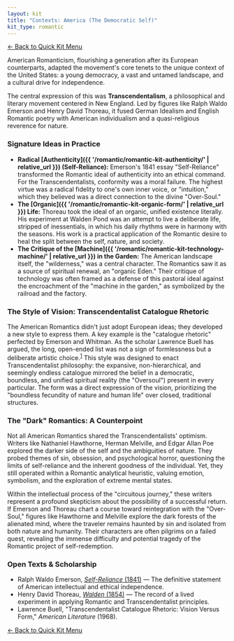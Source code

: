 ```yaml
---
layout: kit
title: "Contexts: America (The Democratic Self)"
kit_type: romantic
---
```

<div class="top-links">

<a href="{{ '/romantic/romantic-quick-kit/' | relative_url }}" class="quickkit-pill">← Back to Quick
Kit Menu</a>

</div>


American Romanticism, flourishing a generation after its European
counterparts, adapted the movement's core tenets to the unique context
of the United States: a young democracy, a vast and untamed landscape,
and a cultural drive for independence.

The central expression of this was **Transcendentalism**, a
philosophical and literary movement centered in New England. Led by
figures like Ralph Waldo Emerson and Henry David Thoreau, it fused
German Idealism and English Romantic poetry with American individualism
and a quasi-religious reverence for nature.

### Signature Ideas in Practice

- **Radical [Authenticity]({{ '/romantic/romantic-kit-authenticity/' | relative_url }})
  (Self-Reliance):** Emerson's 1841 essay "Self-Reliance" transformed
  the Romantic ideal of authenticity into an ethical command. For the
  Transcendentalists, conformity was a moral failure. The highest virtue
  was a radical fidelity to one's own inner voice, or "intuition," which
  they believed was a direct connection to the divine "Over-Soul."
- **The [Organic]({{ '/romantic/romantic-kit-organic-form/' | relative_url }}) Life:** Thoreau took
  the ideal of an organic, unified existence literally. His experiment
  at Walden Pond was an attempt to live a deliberate life, stripped of
  inessentials, in which his daily rhythms were in harmony with the
  seasons. His work is a practical application of the Romantic desire to
  heal the split between the self, nature, and society.
- **The Critique of the [Machine]({{ '/romantic/romantic-kit-technology-machine/' | relative_url }})
  in the Garden:** The American landscape itself, the "wilderness," was
  a central character. The Romantics saw it as a source of spiritual
  renewal, an "organic Eden." Their critique of technology was often
  framed as a defense of this pastoral ideal against the encroachment of
  the "machine in the garden," as symbolized by the railroad and the
  factory.

### The Style of Vision: Transcendentalist Catalogue Rhetoric

The American Romantics didn't just adopt European ideas; they developed
a new style to express them. A key example is the "catalogue rhetoric"
perfected by Emerson and Whitman. As the scholar Lawrence Buell has
argued, the long, open-ended list was not a sign of formlessness but a
deliberate artistic choice.<sup>[1](#ref1)</sup> This style was designed
to enact Transcendentalist philosophy: the expansive, non-hierarchical,
and seemingly endless catalogue mirrored the belief in a democratic,
boundless, and unified spiritual reality (the "Oversoul") present in
every particular. The form was a direct expression of the vision,
prioritizing the "boundless fecundity of nature and human life" over
closed, traditional structures.

### The "Dark" Romantics: A Counterpoint

Not all American Romantics shared the Transcendentalists' optimism.
Writers like Nathaniel Hawthorne, Herman Melville, and Edgar Allan Poe
explored the darker side of the self and the ambiguities of nature. They
probed themes of sin, obsession, and psychological horror, questioning
the limits of self-reliance and the inherent goodness of the individual.
Yet, they still operated within a Romantic analytical heuristic, valuing
emotion, symbolism, and the exploration of extreme mental states.

Within the intellectual process of the "circuitous journey," these
writers represent a profound skepticism about the possibility of a
successful return. If Emerson and Thoreau chart a course toward
reintegration with the "Over-Soul," figures like Hawthorne and Melville
explore the dark forests of the alienated mind, where the traveler
remains haunted by sin and isolated from both nature and humanity. Their
characters are often pilgrims on a failed quest, revealing the immense
difficulty and potential tragedy of the Romantic project of
self-redemption.

### Open Texts & Scholarship

- Ralph Waldo Emerson, [*Self-Reliance*
  (1841)](https://nationalhumanitiescenter.org/pds/triumphnationalism/cman/text8/selfreliance.pdf)
  — The definitive statement of American intellectual and ethical
  independence.
- Henry David Thoreau, [*Walden*
  (1854)](https://www.gutenberg.org/files/205/205-h/205-h.htm) — The
  record of a lived experiment in applying Romantic and
  Transcendentalist principles.
- <span id="ref1">Lawrence Buell, "Transcendentalist Catalogue Rhetoric:
  Vision Versus Form," *American Literature* (1968).</span>

<div class="bottom-links">

<a href="{{ '/romantic/romantic-quick-kit/' | relative_url }}" class="quickkit-pill">← Back to Quick
Kit Menu</a>

</div>
